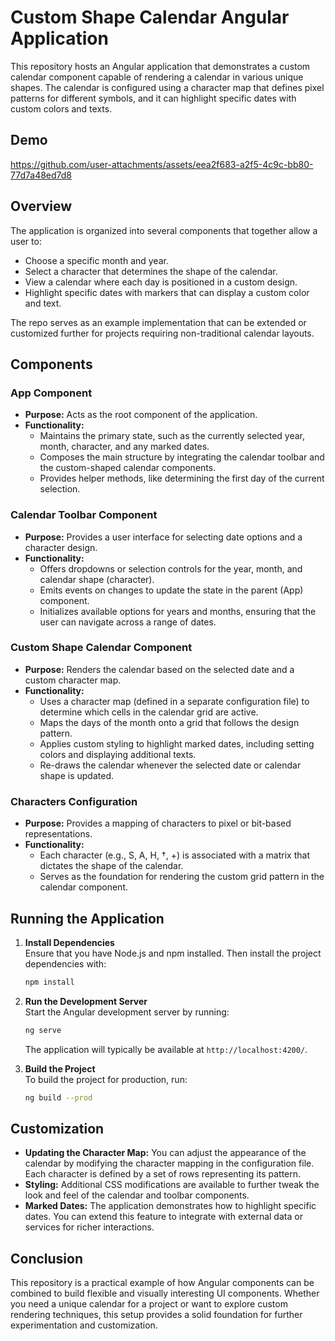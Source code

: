 # Custom Shape Calendar Angular Application

This repository hosts an Angular application that demonstrates a custom calendar component capable of rendering a calendar in various unique shapes. The calendar is configured using a character map that defines pixel patterns for different symbols, and it can highlight specific dates with custom colors and texts.

## Demo


https://github.com/user-attachments/assets/eea2f683-a2f5-4c9c-bb80-77d7a48ed7d8


## Overview

The application is organized into several components that together allow a user to:
- Choose a specific month and year.
- Select a character that determines the shape of the calendar.
- View a calendar where each day is positioned in a custom design.
- Highlight specific dates with markers that can display a custom color and text.

The repo serves as an example implementation that can be extended or customized further for projects requiring non-traditional calendar layouts.

## Components

### App Component
- **Purpose:** Acts as the root component of the application.
- **Functionality:**
  - Maintains the primary state, such as the currently selected year, month, character, and any marked dates.
  - Composes the main structure by integrating the calendar toolbar and the custom-shaped calendar components.
  - Provides helper methods, like determining the first day of the current selection.

### Calendar Toolbar Component
- **Purpose:** Provides a user interface for selecting date options and a character design.
- **Functionality:**
  - Offers dropdowns or selection controls for the year, month, and calendar shape (character).
  - Emits events on changes to update the state in the parent (App) component.
  - Initializes available options for years and months, ensuring that the user can navigate across a range of dates.

### Custom Shape Calendar Component
- **Purpose:** Renders the calendar based on the selected date and a custom character map.
- **Functionality:**
  - Uses a character map (defined in a separate configuration file) to determine which cells in the calendar grid are active.
  - Maps the days of the month onto a grid that follows the design pattern.
  - Applies custom styling to highlight marked dates, including setting colors and displaying additional texts.
  - Re-draws the calendar whenever the selected date or calendar shape is updated.

### Characters Configuration
- **Purpose:** Provides a mapping of characters to pixel or bit-based representations.
- **Functionality:**
  - Each character (e.g., S, A, H, †, +) is associated with a matrix that dictates the shape of the calendar.
  - Serves as the foundation for rendering the custom grid pattern in the calendar component.

## Running the Application

1. **Install Dependencies**  
   Ensure that you have Node.js and npm installed. Then install the project dependencies with:
   ```bash
   npm install
   ```

2. **Run the Development Server**  
   Start the Angular development server by running:
   ```bash
   ng serve
   ```
   The application will typically be available at `http://localhost:4200/`.

3. **Build the Project**  
   To build the project for production, run:
   ```bash
   ng build --prod
   ```

## Customization

- **Updating the Character Map:** You can adjust the appearance of the calendar by modifying the character mapping in the configuration file. Each character is defined by a set of rows representing its pattern.
- **Styling:** Additional CSS modifications are available to further tweak the look and feel of the calendar and toolbar components.
- **Marked Dates:** The application demonstrates how to highlight specific dates. You can extend this feature to integrate with external data or services for richer interactions.

## Conclusion

This repository is a practical example of how Angular components can be combined to build flexible and visually interesting UI components. Whether you need a unique calendar for a project or want to explore custom rendering techniques, this setup provides a solid foundation for further experimentation and customization.
